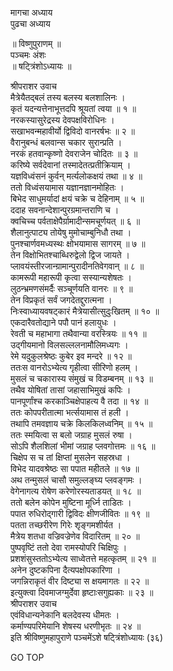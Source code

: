 मागचा अध्याय  
पुढचा अध्याय  
  
॥ विष्णुपुराणम् ॥  
पञ्चमः अंशः  
॥ षट्त्रिंशोऽध्यायः ॥  
  
श्रीपराशर उवाच  
मैत्रेयैतद्बलं तस्य बलस्य बलशालिनः ।  
कृतं यदन्यत्तेनाभूत्तदपि श्रूयतां त्वया ॥ १ ॥  
नरकस्यासुरेद्रस्य देवपक्षविरोधिनः ।  
सखाभवन्महावीर्यो द्विविदो वानरर्षभः ॥ २ ॥  
वैरानुबन्धं बलवान्स चकार सुरान्प्रति ।  
नरकं हतवान्कृष्णो देवराजेन चोदितः ॥ ३ ॥  
करिष्ये सर्वदेवानां तस्मादेतत्प्रतीक्रियाम् ।  
यज्ञविध्वंसनं कुर्वन् मर्त्यलोकक्षयं तथा ॥ ४ ॥  
ततो विध्वंसयामास यज्ञानज्ञानमोहितः ।  
बिभेद साधुमर्यादां क्षयं चक्रे च देहिनाम् ॥ ५ ॥  
ददाह सवनान्देशान्पुरग्रमान्तराणि च ।  
क्वचिच्च पर्वताक्षेपैर्ग्रामादीन्समचूर्णयत् ॥ ६ ॥  
शैलानुत्पाट्य तोयेषु मुमोचाम्बुनिधौ तथा ।  
पुनश्चार्णवमध्यस्थः क्षोभयामास सागरम् ॥ ७ ॥  
तेन विक्षोभितश्चाब्धिरुद्वेलो द्विज जायते ।  
प्लावयंस्तीरजान्ग्रामान्पुरादीनतिवेगवान् ॥ ८ ॥  
कामरूपी महारूपी कृत्वा सस्यान्यशेषतः ।  
लुठन्भ्रमणसंमर्दैः सञ्चूर्णयति वानरः ॥ ९ ॥  
तेन विप्रकृतं सर्वं जगदेतद्दुरात्मना ।  
निःस्वाध्यायवषट्कारं मैत्रेयासीत्सुदुःखितम् ॥ १० ॥  
एकदारैवतोद्याने पपौ पानं हलायुधः ।  
रेवती च महाभागा तथैवान्या वरस्त्रियः ॥ ११ ॥  
उद्गीयमानो विलसल्ललनामौलिमध्यगः ।  
रेमे यदुकुलश्रेष्ठः कुबेर इव मन्दरे ॥ १२ ॥  
ततःस वानरोऽभ्येत्य गृहीत्वा सीरिणो हलम् ।  
मुसलं च चकारास्य संमुखं च विडम्बनम् ॥ १३ ॥  
तथैव योषितां तासां जहासाभिमुखं कपिः ।  
पानपूर्णांश्च करकाञ्चिक्षेपाहत्य वै तदा ॥ १४ ॥  
ततः कोपपरीतात्मा भर्त्सयामास तं हली ।  
तथापि तमवज्ञाय चक्रे किलकिलध्वनिम् ॥ १५ ॥  
ततः स्मयित्वा स बलो जग्राह मुसलं रुषा ।  
सोऽपि शैलशिलां भीमां जग्राह प्लवगोत्तमः ॥ १६ ॥  
चिक्षेप स च तां क्षिप्तां मुसलेन सहस्रधा ।  
विभेद यादवश्रेष्ठः सा पपात महीतले ॥ १७ ॥  
अथ तन्मुसलं चासौ समुल्लङ्घ्य प्लवङ्गमः ।  
वेगेनागत्य रोषेण करेणोरस्यताडयत् ॥ १८ ॥  
ततो बलेन कोपेन मुष्टिना मूर्ध्नि ताडितः ।  
पपात रुधिरोद्गारी द्विविदः क्षीणजीवितः ॥ १९ ॥  
पतता तच्छरीरेण गिरेः शृङ्‌गमशीर्यत ।  
मैत्रेय शतधा वज्रिवज्रेणेव विदारितम् ॥ २० ॥  
पुष्पवृष्टिं ततो देवा रामस्योपरि चिक्षिपुः ।  
प्रशशंसुस्ततोऽभ्येत्य साध्वेतत्ते महत्कृतम् ॥ २१ ॥  
अनेन दुष्टकपिना दैत्यपक्षोपकारिणा ।  
जगन्निराकृतं वीर दिष्ट्या स क्षयमागतः ॥ २२ ॥  
इत्युक्त्वा दिवमाजग्मुर्देवा हृष्टाःसगुह्यकाः ॥ २३ ॥  
श्रीपराशर उवाच  
एवंविधान्यनेकानि बलदेवस्य धीमतः ।  
कर्माण्यपरिमेयानि शेषस्य धरणीभृतः ॥ २४ ॥  
इति श्रीविष्णुमहापुराणे पञ्चमेंऽशे षट्त्रिंशोध्यायः (३६)  
  
GO TOP
